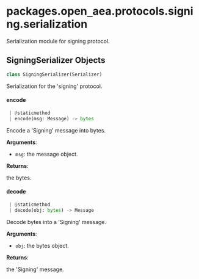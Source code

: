 <a name="packages.open_aea.protocols.signing.serialization"></a>
# packages.open`_`aea.protocols.signing.serialization

Serialization module for signing protocol.

<a name="packages.open_aea.protocols.signing.serialization.SigningSerializer"></a>
## SigningSerializer Objects

```python
class SigningSerializer(Serializer)
```

Serialization for the 'signing' protocol.

<a name="packages.open_aea.protocols.signing.serialization.SigningSerializer.encode"></a>
#### encode

```python
 | @staticmethod
 | encode(msg: Message) -> bytes
```

Encode a 'Signing' message into bytes.

**Arguments**:

- `msg`: the message object.

**Returns**:

the bytes.

<a name="packages.open_aea.protocols.signing.serialization.SigningSerializer.decode"></a>
#### decode

```python
 | @staticmethod
 | decode(obj: bytes) -> Message
```

Decode bytes into a 'Signing' message.

**Arguments**:

- `obj`: the bytes object.

**Returns**:

the 'Signing' message.

